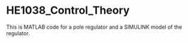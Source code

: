 # HE1038_Control_Theory
This is MATLAB code for a pole regulator and a SIMULINK model of the regulator.
